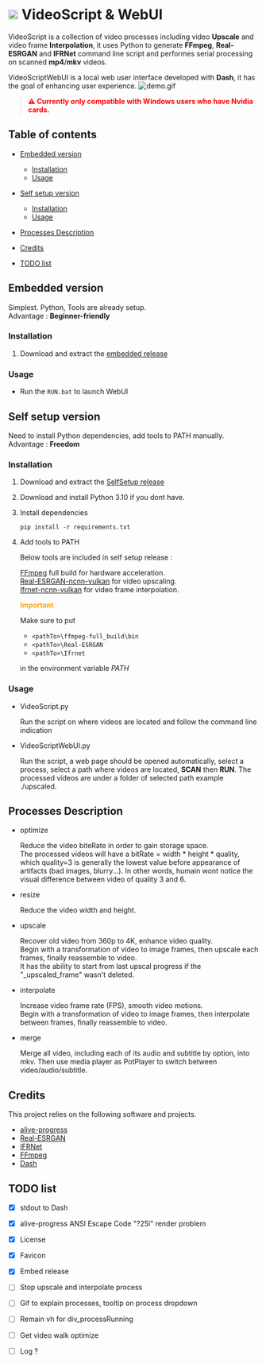 
# <img src="./assets/favicon.ico" alt="drawing" width="20px"/> VideoScript & WebUI 

VideoScript is a collection of video processes including video **Upscale** and video frame **Interpolation**, it uses Python to generate **FFmpeg**, **Real-ESRGAN** and **IFRNet** command line script and performes serial processing on scanned **mp4**/**mkv** videos.

VideoScriptWebUI is a local web user interface developed with **Dash**, it has the goal of enhancing user experience.
![demo.gif](./doc/demo_upscale.gif)

> <span style="color:red">**⚠ Currently only compatible with Windows users who have Nvidia cards.**</span> 



## Table of contents

- [Embedded version](#embedded-version)
    * [Installation](#installation)
    * [Usage](#usage)

- [Self setup version](#self-setup-version)
    * [Installation](#installation-1)
    * [Usage](#usage-1)

- [Processes Description](#processes-description)

- [Credits](#credits)

- [TODO list](#todo-list)



## Embedded version

Simplest. Python, Tools are already setup.  
Advantage : **Beginner-friendly**

### Installation

1. Download and extract the [embedded release](https://github.com/luewh/Video-Script/releases/latest)

### Usage

- Run the `RUN.bat` to launch WebUI



## Self setup version

Need to install Python dependencies, add tools to PATH manually.  
Advantage : **Freedom**

### Installation

1. Download and extract the [SelfSetup release](https://github.com/luewh/Video-Script/releases/latest)

2. Download and install Python 3.10 if you dont have.

3. Install dependencies

    ```shell
    pip install -r requirements.txt
    ```
 
4. Add tools to PATH

    Below tools are included in self setup release :

    [FFmpeg](https://www.ffmpeg.org/download.html) full build for hardware acceleration.  
    [Real-ESRGAN-ncnn-vulkan](https://github.com/xinntao/Real-ESRGAN-ncnn-vulkan/releases) for video upscaling.  
    [Ifrnet-ncnn-vulkan](https://github.com/nihui/ifrnet-ncnn-vulkan/releases) for video frame interpolation.  
    
    <span style="color:orange">**Important**</span>  

    Make sure to put  

    - `<pathTo>\ffmpeg-full_build\bin`
    - `<pathTo>\Real-ESRGAN`
    - `<pathTo>\Ifrnet`

    in the environment variable *PATH*



### Usage

- VideoScript.py

    Run the script on where videos are located and follow the command line indication

- VideoScriptWebUI.py

    Run the script, a web page should be opened automatically, select a process, select a path where videos are located, **SCAN** then **RUN**. The processed videos are under a folder of selected path example ./upscaled.



## Processes Description

- optimize

    Reduce the video biteRate in order to gain storage space.  
    The processed videos will have a bitRate = width * height * quality, which quality=3 is generally the lowest value before appearance of artifacts (bad images, blurry...). In other words, humain wont notice the visual difference between video of quality 3 and 6.

- resize

    Reduce the video width and height.

- upscale

    Recover old video from 360p to 4K, enhance video quality.  
    Begin with a transformation of video to image frames, then upscale each frames, finally reassemble to video.   
    It has the ability to start from last upscal progress if the "_upscaled_frame" wasn't deleted.

- interpolate

    Increase video frame rate (FPS), smooth video motions.  
    Begin with a transformation of video to image frames, then interpolate between frames, finally reassemble to video.

- merge

    Merge all video, including each of its audio and subtitle by option, into mkv. Then use media player as PotPlayer to switch between video/audio/subtitle.



## Credits

This project relies on the following software and projects.
- [alive-progress](https://github.com/rsalmei/alive-progress)
- [Real-ESRGAN](https://github.com/xinntao/Real-ESRGAN)
- [IFRNet](https://github.com/ltkong218/IFRNet)
- [FFmpeg](https://www.ffmpeg.org/)
- [Dash](https://dash.plotly.com/)



## TODO list

- [X] stdout to Dash
- [X] alive-progress ANSI Escape Code "?25l" render problem
- [X] License
- [X] Favicon
- [X] Embed release
- [ ] Stop upscale and interpolate process
- [ ] Gif to explain processes, tooltip on process dropdown
- [ ] Remain vh for div_processRunning
- [ ] Get video walk optimize
- [ ] Log ?


